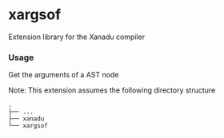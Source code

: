 # xargsof

Extension library for the Xanadu compiler

### Usage

Get the arguments of a AST node

Note: This extension assumes the following directory structure
```
.
├── ...
├── xanadu
└── xargsof
```
